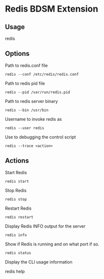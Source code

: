 # Redis BDSM Extension

## Usage

  redis <options> <action>

## Options

Path to redis.conf file

    redis --conf /etc/redis/redis.conf

Path to redis pid file

    redis --pid /var/run/redis.pid

Path to redis server binary

    redis --bin /usr/bin

Username to invoke redis as

    redis --user redis

Use to debugging the control script

    redis --trace <action>


## Actions

Start Redis

    redis start

Stop Redis

    redis stop

Restart Redis

    redis restart

Display Redis INFO output for the server

    redis info

Show if Redis is running and on what port if so.

    redis status

Display the CLI usage information

   redis help

